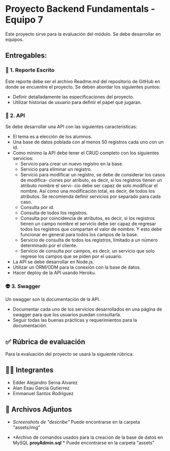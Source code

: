 # Proyecto Backend Fundamentals - Equipo 7

Este proyecto sirve para la evaluación del módulo. Se debe desarrollar en equipos. 

## Entregables: 

### 📜 1. Reporte Escrito

Este reporte debe ser el archivo Readme.md del repositorio de GitHub en donde se encuentre el proyecto. Se deben abordar los siguientes puntos:

- Definir detalladamente las especificaciones del proyecto.
- Utilizar historias de usuario para definir el papel que jugaran.

### 👾 2. API

Se debe desarrollar una API con las siguientes características:

- El tema es a elección de los alumnos.
- Una base de datos poblada con al menos 50 registros cada uno con un id.
- Como mínimo la API debe tener el CRUD completo con los siguientes servicios:
	- Servicio para crear un nuevo registro en la base.
	- Servicio para eliminar un registro.
	- Servicio para modificar un registro, se debe de considerar los casos de modifica- ciones por atributo, es decir, si los registros tienen un atributo nombre el servi- cio debe ser capaz de solo modificar el nombre. Así como una modificación total, es decir, de todos los atributos. Se recomienda definir servicios por separado para cada caso.
	- Consulta por id.
   	- Consulta de todos los registros.
	- Consulta por coincidencia de atributos, es decir, si los registros tienen un campo nombre el servicio debe ser capaz de regresar todos los registros que compartan el valor de nombre. Y esto debe funcionar en general para todos los campos de la base.
	- Servicio de consulta de todos los registros, limitado a un número determinado por el cliente.
	- Servicio de consulta por campos, es decir, un servicio que solo regrese los campos que se piden por el usuario.
- La API se debe desarrollar en Node.js.
- Utilizar un ORM/ODM para la conexión con la base de datos. 
- Hacer deploy de la API usando Heroku.

### 👽 3. Swagger 

Un swagger son la documentación de la API.

- Documentar cada uno de los servicios desarrollados en una página de swagger para que
los usuarios puedan consultarla.
- Seguir todas las buenas prácticas y requerimientos para la documentación.

## ✅ Rúbrica de evaluación 

Para la evaluación del proyecto se usará la siguiente rúbrica:


## :man_technologist: Integrantes 

- Edder Alejandro Serna Alvarez
- Alan Esau Garcia Gutierrez
- Emmanuel Santos Rodríguez

## :open_file_folder: Archivos Adjuntos 

- *Screenshots de "describe"*
Puede encontrarse en la carpeta "assets/img"

- *Archivo de comandos usados para la creacion de la base de datos en MySQL **proyAdmin.sql** *
Puede encontrarse en la carpeta "assets"